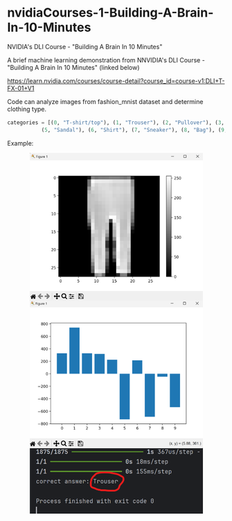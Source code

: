 # nvidiaCourses-1-Building-A-Brain-In-10-Minutes
NVIDIA's DLI Course - "Building A Brain In 10 Minutes"

A brief machine learning demonstration from NNVIDIA's DLI Course - "Building A Brain In 10 Minutes" (linked below)

https://learn.nvidia.com/courses/course-detail?course_id=course-v1:DLI+T-FX-01+V1

Code can analyze images from fashion_mnist dataset and determine clothing type.

```python 
categories = [(0, "T-shirt/top"), (1, "Trouser"), (2, "Pullover"), (3, "Dress"), (4, "Coat"),
           (5, "Sandal"), (6, "Shirt"), (7, "Sneaker"), (8, "Bag"), (9, "Ankle boot")]
```

Example:

<p align="center">
	<img src="images/Trousers.png" align="center" width="400"/><br>
	<img src="images/Graph.png" align="center" width="400"/><br>
	<img src="images/Answer.png" align="center" width="400"/>
</p>
